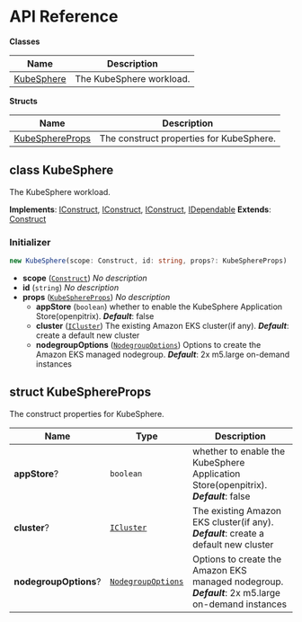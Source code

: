 # API Reference

**Classes**

Name|Description
----|-----------
[KubeSphere](#cdk-kubesphere-kubesphere)|The KubeSphere workload.


**Structs**

Name|Description
----|-----------
[KubeSphereProps](#cdk-kubesphere-kubesphereprops)|The construct properties for KubeSphere.



## class KubeSphere  <a id="cdk-kubesphere-kubesphere"></a>

The KubeSphere workload.

__Implements__: [IConstruct](#constructs-iconstruct), [IConstruct](#aws-cdk-core-iconstruct), [IConstruct](#constructs-iconstruct), [IDependable](#aws-cdk-core-idependable)
__Extends__: [Construct](#aws-cdk-core-construct)

### Initializer




```ts
new KubeSphere(scope: Construct, id: string, props?: KubeSphereProps)
```

* **scope** (<code>[Construct](#aws-cdk-core-construct)</code>)  *No description*
* **id** (<code>string</code>)  *No description*
* **props** (<code>[KubeSphereProps](#cdk-kubesphere-kubesphereprops)</code>)  *No description*
  * **appStore** (<code>boolean</code>)  whether to enable the KubeSphere Application Store(openpitrix). __*Default*__: false
  * **cluster** (<code>[ICluster](#aws-cdk-aws-eks-icluster)</code>)  The existing Amazon EKS cluster(if any). __*Default*__: create a default new cluster
  * **nodegroupOptions** (<code>[NodegroupOptions](#aws-cdk-aws-eks-nodegroupoptions)</code>)  Options to create the Amazon EKS managed nodegroup. __*Default*__: 2x m5.large on-demand instances




## struct KubeSphereProps  <a id="cdk-kubesphere-kubesphereprops"></a>


The construct properties for KubeSphere.



Name | Type | Description 
-----|------|-------------
**appStore**? | <code>boolean</code> | whether to enable the KubeSphere Application Store(openpitrix).<br/>__*Default*__: false
**cluster**? | <code>[ICluster](#aws-cdk-aws-eks-icluster)</code> | The existing Amazon EKS cluster(if any).<br/>__*Default*__: create a default new cluster
**nodegroupOptions**? | <code>[NodegroupOptions](#aws-cdk-aws-eks-nodegroupoptions)</code> | Options to create the Amazon EKS managed nodegroup.<br/>__*Default*__: 2x m5.large on-demand instances



